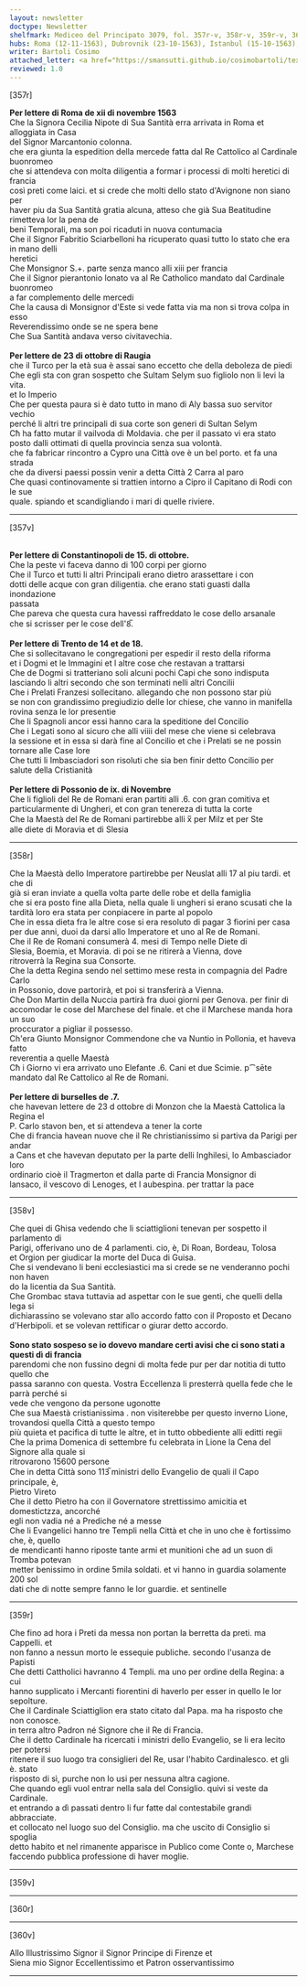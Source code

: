 ```yaml
---
layout: newsletter
doctype: Newsletter
shelfmark: Mediceo del Principato 3079, fol. 357r-v, 358r-v, 359r-v, 360r-v
hubs: Roma (12-11-1563), Dubrovnik (23-10-1563), Istanbul (15-10-1563), Trento (14-11-1563), Trento (18-11-1563), Bratislava (09-11-1563), Bruxelles (07-11-1563), France (dd-11-1563)
writer: Bartoli Cosimo
attached_letter: <a href="https://smansutti.github.io/cosimobartoli/texts/TBD/">TBD</a>
reviewed: 1.0
---
```


[357r]  
  
  
<strong>Per lettere di Roma de xii di novembre 1563</strong>  
Che la Signora Cecilia Nipote di Sua Santità erra arrivata in Roma et alloggiata in Casa  
del Signor Marcantonio colonna.  
che era giunta la espedition della mercede fatta dal Re Cattolico al Cardinale buonromeo  
che si attendeva con molta diligentia a formar i processi di molti heretici di francia  
così preti come laici. et si crede che molti dello stato d'Avignone non siano per  
haver piu da Sua Santità gratia alcuna, atteso che già Sua Beatitudine rimetteva lor la pena de  
beni Temporali, ma son poi ricaduti in nuova contumacia  
Che il Signor Fabritio Sciarbelloni ha ricuperato quasi tutto lo stato che era in mano delli  
heretici  
Che Monsignor S.+. parte senza manco alli xiii per francia  
Che il Signor pierantonio lonato va al Re Catholico mandato dal Cardinale buonromeo  
a far complemento delle mercedi  
Che la causa di Monsignor d'Este si vede fatta via ma non si trova colpa in esso  
Reverendissimo onde se ne spera bene  
Che Sua Santità andava verso civitavechia.  
<br/><strong>Per lettere de 23 di ottobre di Raugia</strong>  
che il Turco per la età sua è assai sano eccetto che della deboleza de piedi  
Che egli sta con gran sospetto che Sultam Selym suo figliolo non li levi la vita.  
et lo Imperio  
Che per questa paura si è dato tutto in mano di Aly bassa suo servitor vechio  
perché li altri tre principali di sua corte son generi di Sultan Selym  
Cħ ha fatto mutar il vailvoda di Moldavia. che per il passato vi era stato  
posto dalli ottimati di quella provincia senza sua volontà.  
che fa fabricar rincontro a Cypro una Città ove è un bel porto. et fa una strada  
che da diversi paessi possin venir a detta Città 2 Carra al paro  
Che quasi continovamente si trattien intorno a Cipro il Capitano di Rodi con le sue  
quale. spiando et scandigliando i mari di quelle riviere.  
  
---  

[357v]  
  
  
<br/><strong>Per lettere di Constantinopoli de 15. di ottobre.</strong>  
Che la peste vi faceva danno di 100 corpi per giorno  
Che il Turco et tutti li altri Principali erano dietro arassettare i con  
dotti delle acque con gran diligentia. che erano stati guasti dalla inondazione  
passata  
Che pareva che questa cura havessi raffreddato le cose dello arsanale  
che si scrisser per le cose dell'8̅.  
<br/><strong>Per lettere di Trento de 14 et de 18.</strong>  
Che si sollecitavano le congregationi per espedir il resto della riforma   
et i Dogmi et le Immagini et l altre cose che restavan a trattarsi   
Che de Dogmi si tratteriano soli alcuni pochi Capi che sono indisputa   
lasciando li altri secondo che son terminati nelli altri Concilii   
Che i Prelati Franzesi sollecitano. allegando che non possono star più   
se non con grandissimo pregiudizio delle lor chiese, che vanno in manifella   
rovina senza le lor presentie   
Che li Spagnoli ancor essi hanno cara la speditione del Concilio  
Che i Legati sono al sicuro che alli viiii del mese che viene si celebrava  
la sessione et in essa si darà fine al Concilio et che i Prelati se ne possin  
tornare alle Case lore   
Che tutti li Imbasciadori son risoluti che sia ben finir detto Concilio per  
salute della Cristianità  
<br/><strong>Per lettere di Possonio de ix. di Novembre</strong>  
Che li figlioli del Re de Romani eran partiti alli .6. con gran comitiva et   
particularmente di Ungheri, et con gran tenereza di tutta la corte  
Che la Maestà del Re de Romani partirebbe alli x̅ per Milz et per Ste  
alle diete di Moravia et di Slesia  
  
---  

[358r]  
  
  
Che la Maestà dello Imperatore partirebbe per Neuslat alli 17 al piu tardi. et che di  
già si eran inviate a quella volta parte delle robe et della famiglia  
che si era posto fine alla Dieta, nella quale li ungheri si erano scusati che la  
tardità loro era stata per conpiacere in parte al popolo  
Che in essa dieta fra le altre cose si era resoluto di pagar 3 fiorini per casa  
per due anni, duoi da darsi allo Imperatore et uno al Re de Romani.  
Che il Re de Romani consumerà 4. mesi di Tempo nelle Diete di  
Slesia, Boemia, et Moravia. di poi se ne ritirerà a Vienna, dove  
ritroverrà la Regina sua Consorte.  
Che la detta Regina sendo nel settimo mese resta in compagnia del Padre Carlo  
in Possonio, dove partorirà, et poi si transferirà a Vienna.  
Che Don Martin della Nuccia partirà fra duoi giorni per Genova. per finir di  
accomodar le cose del Marchese del finale. et che il Marchese manda hora un suo  
proccurator a pigliar il possesso.  
Ch'era Giunto Monsignor Commendone che va Nuntio in Pollonia, et haveva fatto  
reverentia a quelle Maestà  
Cħ i Giorno vi era arrivato uno Elefante .6. Cani et due Scimie. p⁀sēte  
mandato dal Re Cattolico al Re de Romani.  
<br/><strong>Per lettere di burselles de .7.</strong>  
che havevan lettere de 23 d ottobre di Monzon che la Maestà Cattolica la Regina el  
P. Carlo stavon ben, et si attendeva a tener la corte  
Che di francia havean nuove che il Re christianissimo si partiva da Parigi per andar  
a Cans et che havevan deputato per la parte delli Inghilesi, lo Ambasciador loro  
ordinario cioè il Tragmerton et dalla parte di Francia Monsignor di  
lansaco, il vescovo di Lenoges, et l aubespina. per trattar la pace  
  
---  

[358v]  
  
  
Che quei di Ghisa vedendo che li sciattiglioni tenevan per sospetto il parlamento di  
Parigi, offerivano uno de 4 parlamenti. cio, è, Di Roan, Bordeau, Tolosa  
et Orgion per giudicar la morte del Duca di Guisa.  
Che si vendevano li beni ecclesiastici ma si crede se ne venderanno pochi non haven  
do la licentia da Sua Santità.  
Che Grombac stava tuttavia ad aspettar con le sue genti, che quelli della lega si  
dichiarassino se volevano star allo accordo fatto con il Proposto et Decano  
d'Herbipoli. et se volevan rettificar o giurar detto accordo.  
<br/><strong>Sono stato sospeso se io dovevo mandare certi avisi che ci sono stati a questi dì di francia</strong>  
parendomi che non fussino degni di molta fede pur per dar notitia di tutto quello che  
passa saranno con questa. Vostra Eccellenza li presterrà quella fede che le parrà perché si  
vede che vengono da persone ugonotte  
Che sua Maestà cristianissima . non visiterebbe per questo inverno Lione, trovandosi quella Città a questo tempo  
più quieta et pacifica di tutte le altre, et in tutto obbediente alli editti regii  
Che la prima Domenica di settembre fu celebrata in Lione la Cena del Signore alla quale si  
ritrovarono 15600 persone  
Che in detta Città sono 113̅ ministri dello Evangelio de quali il Capo principale, è,  
Pietro Vireto  
Che il detto Pietro ha con il Governatore strettissimo amicitia et domestictzza, ancorché  
egli non vadia né a Prediche né a messe  
Che li Evangelici hanno tre Templi nella Città et che in uno che è fortissimo che, è, quello  
de mendicanti hanno riposte tante armi et munitioni che ad un suon di Tromba potevan  
metter benissimo in ordine 5mila soldati. et vi hanno in guardia solamente 200 sol  
dati che di notte sempre fanno le lor guardie. et sentinelle  
  
---  

[359r]  
  
  
Che fino ad hora i Preti da messa non portan la berretta da preti. ma Cappelli. et  
non fanno a nessun morto le essequie publiche. secondo l'usanza de Papisti  
Che detti Cattholici havranno 4 Templi. ma uno per ordine della Regina: a cui  
hanno supplicato i Mercanti fiorentini di haverlo per esser in quello le lor sepolture.  
Che il Cardinale Sciattiglion era stato citato dal Papa. ma ha risposto che non conosce.  
in terra altro Padron né Signore che il Re di Francia.  
Che il detto Cardinale ha ricercati i ministri dello Evangelio, se li era lecito per potersi  
ritenere il suo luogo tra consiglieri del Re, usar l'habito Cardinalesco. et gli è. stato  
risposto di sì, purche non lo usi per nessuna altra cagione.  
Che quando egli vuol entrar nella sala del Consiglio. quivi si veste da Cardinale.  
et entrando a dì passati dentro li fur fatte dal contestabile grandi abbracciate.  
et collocato nel luogo suo del Consiglio. ma che uscito di Consiglio si spoglia  
detto habito et nel rimanente apparisce in Publico come Conte o, Marchese  
faccendo pubblica professione di haver moglie.  
  
---  

[359v]  
  
  
  
---  

[360r]  
  
  
  
---  

[360v]  
  
  
Allo Illustrissimo Signor il Signor Principe di Firenze et  
Siena mio Signor Eccellentissimo et Patron osservantissimo  
  
---  

